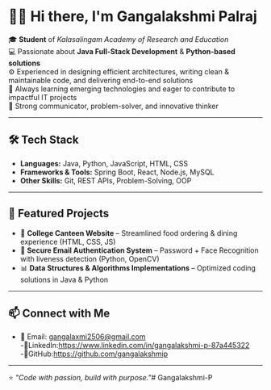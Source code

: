 # 👩‍💻 Hi there, I'm Gangalakshmi Palraj  

🎓 **Student** of *Kalasalingam Academy of Research and Education*  
💻 Passionate about **Java Full-Stack Development** & **Python-based solutions**  
⚙️ Experienced in designing efficient architectures, writing clean & maintainable code, and delivering end-to-end solutions  
🌱 Always learning emerging technologies and eager to contribute to impactful IT projects  
🚀 Strong communicator, problem-solver, and innovative thinker  

---

## 🛠 Tech Stack  
- **Languages:** Java, Python, JavaScript, HTML, CSS  
- **Frameworks & Tools:** Spring Boot, React, Node.js, MySQL  
- **Other Skills:** Git, REST APIs, Problem-Solving, OOP  

---

## 📌 Featured Projects  
- 🍴 **College Canteen Website** – Streamlined food ordering & dining experience (HTML, CSS, JS)  
- 🔐 **Secure Email Authentication System** – Password + Face Recognition with liveness detection (Python, OpenCV)  
- 📊 **Data Structures & Algorithms Implementations** – Optimized coding solutions in Java & Python  

---

## 📫 Connect with Me   
- 📧 Email: gangalaxmi2506@gmail.com
-🔗LinkedIn:https://www.linkedin.com/in/gangalakshmi-p-87a445322
-🔗GitHub:https://github.com/gangalakshmip
---

⭐️ *"Code with passion, build with purpose."*# Gangalakshmi-P
